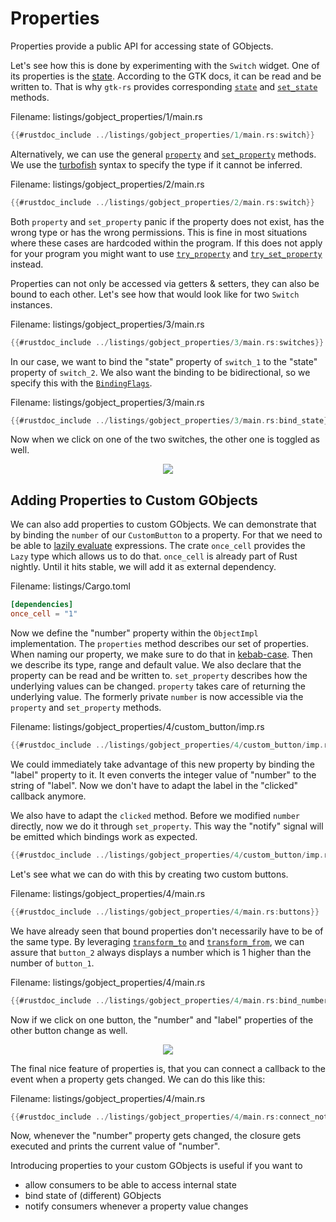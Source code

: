 # Properties

Properties provide a public API for accessing state of GObjects.

Let's see how this is done by experimenting with the `Switch` widget.
One of its properties is the [state](https://docs.gtk.org/gtk4/property.Switch.state.html).
According to the GTK docs, it can be read and be written to.
That is why `gtk-rs` provides corresponding [`state`](../docs/gtk4/struct.Switch.html#method.state) and [`set_state`](../docs/gtk4/struct.Switch.html#method.set_state) methods.

<span class="filename">Filename: listings/gobject_properties/1/main.rs</span>

```rust ,no_run,noplayground
{{#rustdoc_include ../listings/gobject_properties/1/main.rs:switch}}
```
Alternatively, we can use the general [`property`](http://gtk-rs.org/gtk-rs-core/stable/latest/docs/glib/object/trait.ObjectExt.html#tymethod.property) and [`set_property`](http://gtk-rs.org/gtk-rs-core/stable/latest/docs/glib/object/trait.ObjectExt.html#tymethod.set_property) methods.
We use the [turbofish](https://matematikaadit.github.io/posts/rust-turbofish.html) syntax to specify the type if it cannot be inferred.

<span class="filename">Filename: listings/gobject_properties/2/main.rs</span>

```rust ,no_run,noplayground
{{#rustdoc_include ../listings/gobject_properties/2/main.rs:switch}}
```

Both `property` and `set_property` panic if the property does not exist, has the wrong type or has the wrong permissions.
This is fine in most situations where these cases are hardcoded within the program.
If this does not apply for your program you might want to use [`try_property`](http://gtk-rs.org/gtk-rs-core/stable/latest/docs/glib/object/trait.ObjectExt.html#tymethod.try_property) and [`try_set_property`](http://gtk-rs.org/gtk-rs-core/stable/latest/docs/glib/object/trait.ObjectExt.html#tymethod.try_set_property) instead.

Properties can not only be accessed via getters & setters, they can also be bound to each other.
Let's see how that would look like for two `Switch` instances.

<span class="filename">Filename: listings/gobject_properties/3/main.rs</span>

```rust ,no_run,noplayground
{{#rustdoc_include ../listings/gobject_properties/3/main.rs:switches}}
```

In our case, we want to bind the "state" property of `switch_1` to the "state" property of `switch_2`.
We also want the binding to be bidirectional, so we specify this with the [`BindingFlags`](http://gtk-rs.org/gtk-rs-core/stable/latest/docs/glib/struct.BindingFlags.html).

<span class="filename">Filename: listings/gobject_properties/3/main.rs</span>

```rust ,no_run,noplayground
{{#rustdoc_include ../listings/gobject_properties/3/main.rs:bind_state}}
```

Now when we click on one of the two switches, the other one is toggled as well.

<div style="text-align:center"><img src="img/gobject_properties_switches.png" /></div>

## Adding Properties to Custom GObjects

We can also add properties to custom GObjects.
We can demonstrate that by binding the `number` of our `CustomButton` to a property.
For that we need to be able to [lazily evaluate](https://en.wikipedia.org/wiki/Lazy_evaluation) expressions.
The crate `once_cell` provides the `Lazy` type which allows us to do that.
`once_cell` is already part of Rust nightly.
Until it hits stable, we will add it as external dependency.

<span class="filename">Filename: listings/Cargo.toml</span>

```toml
[dependencies]
once_cell = "1"
```

Now we define the "number" property within the `ObjectImpl` implementation.
The `properties` method describes our set of properties.
When naming our property, we make sure to do that in [kebab-case](https://wiki.c2.com/?KebabCase).
Then we describe its type, range and default value.
We also declare that the property can be read and be written to.
`set_property` describes how the underlying values can be changed.
`property` takes care of returning the underlying value.
The formerly private `number` is now accessible via the `property` and `set_property` methods.

<span class="filename">Filename: listings/gobject_properties/4/custom_button/imp.rs</span>

```rust ,no_run,noplayground
{{#rustdoc_include ../listings/gobject_properties/4/custom_button/imp.rs:object_impl}}
```

We could immediately take advantage of this new property by binding the "label" property to it.
It even converts the integer value of "number" to the string of "label".
Now we don't have to adapt the label in the "clicked" callback anymore.

We also have to adapt the `clicked` method.
Before we modified `number` directly, now we do it through `set_property`.
This way the "notify" signal will be emitted which bindings work as expected.

```rust ,no_run,noplayground
{{#rustdoc_include ../listings/gobject_properties/4/custom_button/imp.rs:button_impl}}
```

Let's see what we can do with this by creating two custom buttons.

<span class="filename">Filename: listings/gobject_properties/4/main.rs</span>

```rust ,no_run,noplayground
{{#rustdoc_include ../listings/gobject_properties/4/main.rs:buttons}}
```

We have already seen that bound properties don't necessarily have to be of the same type.
By leveraging [`transform_to`](http://gtk-rs.org/gtk-rs-core/stable/latest/docs/glib/object/struct.BindingBuilder.html#method.transform_to) and [`transform_from`](http://gtk-rs.org/gtk-rs-core/stable/latest/docs/glib/object/struct.BindingBuilder.html#method.transform_from), we can assure that `button_2` always displays a number which is 1 higher than the number of `button_1`.

<span class="filename">Filename: listings/gobject_properties/4/main.rs</span>

```rust ,no_run,noplayground
{{#rustdoc_include ../listings/gobject_properties/4/main.rs:bind_numbers}}
```
Now if we click on one button, the "number" and "label" properties of the other button change as well.

<div style="text-align:center"><img src="img/gobject_properties_buttons.png"/></div>

The final nice feature of properties is, that you can connect a callback to the event when a property gets changed.
We can do this like this:

<span class="filename">Filename: listings/gobject_properties/4/main.rs</span>

```rust ,no_run,noplayground
{{#rustdoc_include ../listings/gobject_properties/4/main.rs:connect_notify}}
```

Now, whenever the "number" property gets changed, the closure gets executed and prints the current value of "number".

Introducing properties to your custom GObjects is useful if you want to
- allow consumers to be able to access internal state
- bind state of (different) GObjects
- notify consumers whenever a property value changes
